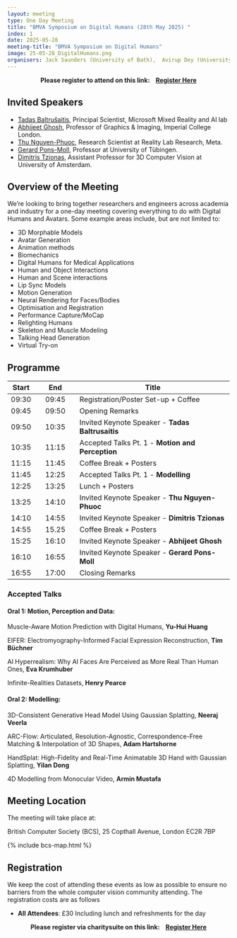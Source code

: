 ```yaml
---
layout: meeting
type: One Day Meeting
title: "BMVA Symposium on Digital Humans (28th May 2025) "
index: 1
date: 2025-05-28
meeting-title: "BMVA Symposium on Digital Humans"
image: 25-05-28_DigitalHumans.png
organisers: Jack Saunders (University of Bath),  Avirup Dey (University of Bath), Vinay Namboodiri (University of Bath), Soubhik Sanyal (Meta). 
---
```


<div class="alert mt-3 alert-info" style="text-align:center;">
<span><strong>Please register to attend on this link: &nbsp;&nbsp;
<a class="btn btn-warning" role="button" href="https://bmva.charitysuite.com/events/tz4td20i">Register Here</a></strong></span>
</div>

## Invited Speakers

*    [Tadas Baltrušaitis](https://www.microsoft.com/en-us/research/people/tabaltru/?msockid=0f662a7197af6620239a3e4e96ba674e), Principal Scientist, Microsoft Mixed Reality and AI lab
*    [Abhijeet Ghosh](https://www.doc.ic.ac.uk/~ghosh/), Professor of Graphics & Imaging, Imperial College London.
*    [Thu Nguyen-Phuoc](https://www.monkeyoverflow.com/), Research Scientist at Reality Lab Research, Meta.
*    [Gerard Pons-Moll](https://virtualhumans.mpi-inf.mpg.de/people/pons-moll.html), Professor at University of Tübingen.
*    [Dimitris Tzionas](https://dtzionas.com/), Assistant Professor for 3D Computer Vision at University of Amsterdam.

## Overview of the Meeting

We’re looking to bring together researchers and engineers across academia and industry for a one-day meeting covering everything to do with Digital Humans and Avatars. Some example areas include, but are not limited to:

*   3D Morphable Models
*   Avatar Generation
*   Animation methods
*   Biomechanics
*   Digital Humans for Medical Applications
*   Human and Object Interactions
*   Human and Scene interactions 
*   Lip Sync Models
*   Motion Generation
*   Neural Rendering for Faces/Bodies
*   Optimisation and Registration
*   Performance Capture/MoCap
*   Relighting Humans
*   Skeleton and Muscle Modeling
*   Talking Head Generation
*   Virtual Try-on

## Programme

| Start 	|   	| End    	|   	| Title                                        	|
|-------	|---	|--------	|---	|----------------------------------------------	|
| 09:30 	|   	| 09:45  	|   	| Registration/Poster Set-up + Coffee           |
| 09:45 	|   	| 09:50  	|   	| Opening Remarks                              	|
| 09:50 	|   	| 10:35  	|   	| Invited Keynote Speaker - **Tadas Baltrusaitis**  |
| 10:35 	|   	| 11:15  	|   	| Accepted Talks Pt. 1 - **Motion and Perception**  |
| 11:15 	|   	| 11:45  	|   	| Coffee Break + Posters                       	|
| 11:45 	|   	| 12:25  	|   	| Accepted Talks Pt. 1 - **Modelling**          |              	 	
| 12:25 	|   	| 13:25  	|   	| Lunch + Posters      	|
| 13:25 	|   	| 14:10  	|   	| Invited Keynote Speaker - **Thu Nguyen-Phuoc**  	|     
| 14:10 	|   	| 14:55  	|   	| Invited Keynote Speaker - **Dimitris Tzionas**  	| 
| 14:55     |       | 15.25     |       | Coffee Break + Posters                        |
| 15:25 	|   	| 16:10  	|   	| Invited Keynote Speaker - **Abhijeet Ghosh**  	|     
| 16:10 	|   	| 16:55  	|   	| Invited Keynote Speaker - **Gerard Pons-Moll**  	| 	 
| 16:55 	|   	| 17:00  	|   	| Closing Remarks                              	|

### Accepted Talks

#### Oral 1: Motion, Perception and Data:
Muscle-Aware Motion Prediction with Digital Humans, **Yu-Hui Huang**

EIFER: Electromyography-Informed Facial Expression Reconstruction, **Tim Büchner** 

AI Hyperrealism: Why AI Faces Are Perceived as More Real Than Human Ones, **Eva Krumhuber**

Infinite-Realities Datasets, **Henry Pearce**

#### Oral 2: Modelling:
3D-Consistent Generative Head Model Using Gaussian Splatting, **Neeraj Veerla**

ARC-Flow: Articulated, Resolution-Agnostic, Correspondence-Free Matching & Interpolation of 3D Shapes, **Adam Hartshorne**

HandSplat: High-Fidelity and Real-Time Animatable 3D Hand with Gaussian Splatting, **Yilan Dong**

4D Modelling from Monocular Video, **Armin Mustafa**


## Meeting Location

The meeting will take place at:

British Computer Society (BCS), 25 Copthall Avenue, London EC2R 7BP

{% include bcs-map.html %}

## Registration

We keep the cost of attending these events as low as possible to ensure no barriers from the whole computer vision community attending. 
The registration costs are as follows 
- **All Attendees**:  £30
Including lunch and refreshments for the day


<div class="alert mt-3 alert-info" style="text-align:center;">
<span><strong>Please register via charitysuite on this link: &nbsp;&nbsp;
<a class="btn btn-warning" role="button" href="https://bmva.charitysuite.com/events/tz4td20i">Register Here</a></strong></span>
</div>




